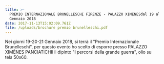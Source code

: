 ```yaml
---
title: >-
  PREMIO INTERNAZIONALE BRUNELLESCHI FIRENZE - PALAZZO XIMENESdal 19 al 21
  Gennaio 2018
date: 2017-11-13T15:02:09.761Z
file: /uploads/brochure premio brunelleschi.pdf
---
```

Nei giorni 19-20-21 Gennaio 2018, si terrà il "Premio Internazionale Brunelleschi", per questo evento ho scelto di esporre presso PALAZZO XIMÈNES PANCIATICHIl il dipinto "I percorsi della grande guerra", olio su tela 50x60.

